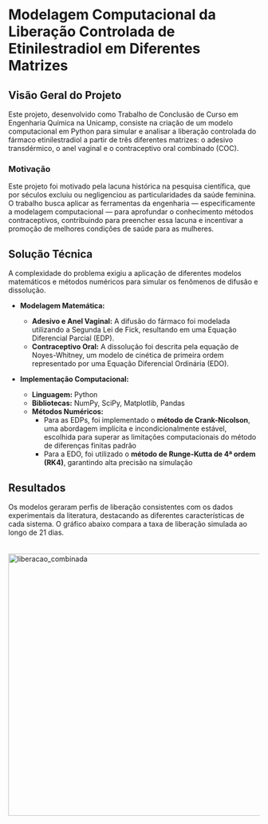 # Modelagem Computacional da Liberação Controlada de Etinilestradiol em Diferentes Matrizes

## Visão Geral do Projeto

Este projeto, desenvolvido como Trabalho de Conclusão de Curso em Engenharia Química na Unicamp, consiste na criação de um modelo computacional em Python para simular e analisar a liberação controlada do fármaco etinilestradiol a partir de três diferentes matrizes: o adesivo transdérmico, o anel vaginal e o contraceptivo oral combinado (COC).

### Motivação

Este projeto foi motivado pela lacuna histórica na pesquisa científica, que por séculos excluiu ou negligenciou as particularidades da saúde feminina. O trabalho busca aplicar as ferramentas da engenharia — especificamente a modelagem computacional — para aprofundar o conhecimento métodos contraceptivos, contribuindo para preencher essa lacuna e incentivar a promoção de melhores condições de saúde para as mulheres.

## Solução Técnica

A complexidade do problema exigiu a aplicação de diferentes modelos matemáticos e métodos numéricos para simular os fenômenos de difusão e dissolução.

* **Modelagem Matemática:**
    * **Adesivo e Anel Vaginal:** A difusão do fármaco foi modelada utilizando a Segunda Lei de Fick, resultando em uma Equação Diferencial Parcial (EDP).
    * **Contraceptivo Oral:** A dissolução foi descrita pela equação de Noyes-Whitney, um modelo de cinética de primeira ordem representado por uma Equação Diferencial Ordinária (EDO).

* **Implementação Computacional:**
    * **Linguagem:** Python
    * **Bibliotecas:** NumPy, SciPy, Matplotlib, Pandas
    * **Métodos Numéricos:**
        * Para as EDPs, foi implementado o **método de Crank-Nicolson**, uma abordagem implícita e incondicionalmente estável, escolhida para superar as limitações computacionais do método de diferenças finitas padrão
        * Para a EDO, foi utilizado o **método de Runge-Kutta de 4ª ordem (RK4)**, garantindo alta precisão na simulação

## Resultados

Os modelos geraram perfis de liberação consistentes com os dados experimentais da literatura, destacando as diferentes características de cada sistema. O gráfico abaixo compara a taxa de liberação simulada ao longo de 21 dias.


<img width="1023" height="525" alt="liberacao_combinada" src="https://github.com/user-attachments/assets/335ab841-e286-46a6-99cf-f609c94d364d" style="padding-top: 20px;" />
